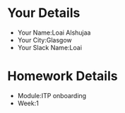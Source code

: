 <!--

You must title your PR like this:

COHORT_NAME | FIRST_NAME LAST_NAME | REPO_NAME | WEEK

For example,

ITP-OCT-24 | Carol Owen | GitHomeworkFixErrors | Week1

Complete the task list below this message.
If your PR is rejected, check the task list.

-->

# Your Details

- Your Name:Loai Alshujaa
- Your City:Glasgow
- Your Slack Name:Loai

# Homework Details

- Module:ITP onboarding
- Week:1
